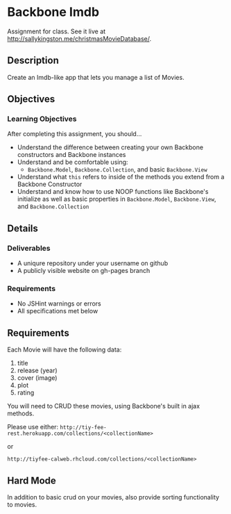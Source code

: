 # Backbone Imdb

Assignment for class. See it live at http://sallykingston.me/christmasMovieDatabase/.


## Description

Create an Imdb-like app that lets you manage a list of Movies.

## Objectives

### Learning Objectives

After completing this assignment, you should…

* Understand the difference between creating your own Backbone constructors and Backbone instances
* Understand and be comfortable using:
    - `Backbone.Model`, `Backbone.Collection`, and basic `Backbone.View`
* Understand what `this` refers to inside of the methods you extend from a Backbone Constructor
* Understand and know how to use NOOP functions like Backbone's initialize as well as basic properties in `Backbone.Model`, `Backbone.View`, and `Backbone.Collection`

## Details

### Deliverables

* A uniqure repository under your username on github
* A publicly visible website on gh-pages branch

### Requirements

* No JSHint warnings or errors
* All specifications met below

## Requirements
Each Movie will have the following data:

1. title
2. release (year)
3. cover (image)
4. plot
5. rating

You will need to CRUD these movies, using Backbone's built in ajax methods.

Please use either:
`http://tiy-fee-rest.herokuapp.com/collections/<collectionName>`

or

`http://tiyfee-calweb.rhcloud.com/collections/<collectionName>`


## Hard Mode

In addition to basic crud on your movies, also provide sorting functionality to movies.
